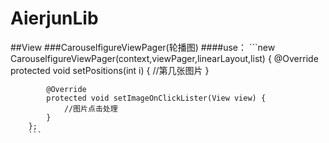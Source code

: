 # AierjunLib
##View
###CarouselfigureViewPager(轮播图)
####use： ```new CarouselfigureViewPager(context,viewPager,linearLayout,list) {
            @Override
            protected void setPositions(int i) {
                //第几张图片
            }

            @Override
            protected void setImageOnClickLister(View view) {
                //图片点击处理
            }
        };
		```